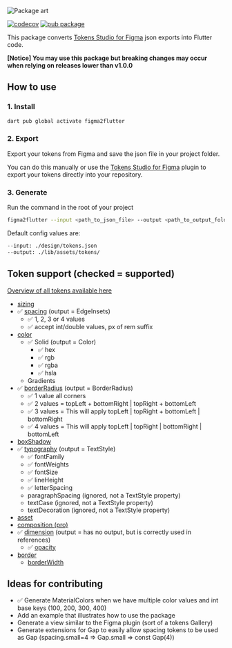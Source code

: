 ![Package art](https://github.com/mark-nicepants/figma2flutter/raw/main/doc/header.png)

[![codecov](https://codecov.io/gh/mark-nicepants/figma2flutter/branch/main/graph/badge.svg?token=CEO88366WO)](https://codecov.io/gh/mark-nicepants/figma2flutter)
[![pub package](https://img.shields.io/pub/v/figma2flutter.svg)](https://pub.dev/packages/figma2flutter)

This package converts [Tokens Studio for Figma](https://docs.tokens.studio/) json exports into Flutter code.

**[Notice] You may use this package but breaking changes may occur when relying on releases lower than v1.0.0**

## How to use

### 1. Install

```bash
dart pub global activate figma2flutter
```

### 2. Export 

Export your tokens from Figma and save the json file in your project folder.

You can do this manually or use the [Tokens Studio for Figma](https://docs.tokens.studio/) plugin to export your tokens directly into your repository.

### 3. Generate
Run the command in the root of your project
```bash
figma2flutter --input <path_to_json_file> --output <path_to_output_folder>
```

Default config values are:
  
```bash
--input: ./design/tokens.json
--output: ./lib/assets/tokens/
```

## Token support (checked = supported)

[Overview of all tokens available here](https://docs.tokens.studio/available-tokens/available-tokens)

- [sizing](https://docs.tokens.studio/available-tokens/sizing-tokens)
- ✅ [spacing](https://docs.tokens.studio/available-tokens/spacing-tokens) (output = EdgeInsets)
  - ✅ 1, 2, 3 or 4 values
  - ✅ accept int/double values, px of rem suffix
- [color](https://docs.tokens.studio/available-tokens/color-tokens)
  - ✅ Solid (output = Color)
    - ✅ hex
    - ✅ rgb 
    - ✅ rgba
    - ✅ hsla
  - Gradients
- ✅ [borderRadius](https://docs.tokens.studio/available-tokens/border-radius-tokens) (output = BorderRadius)
  - ✅ 1 value all corners
  - ✅ 2 values = topLeft + bottomRight | topRight + bottomLeft
  - ✅ 3 values = This will apply topLeft | topRight + bottomLeft | bottomRight
  - ✅ 4 values = This will apply topLeft | topRight | bottomRight | bottomLeft
- [boxShadow](https://docs.tokens.studio/available-tokens/shadow-tokens)
- ✅ [typography](https://docs.tokens.studio/available-tokens/typography-tokens) (output = TextStyle)
  - ✅ fontFamily
  - ✅ fontWeights
  - ✅ fontSize
  - ✅ lineHeight
  - ✅ letterSpacing
  - paragraphSpacing (ignored, not a TextStyle property)
  - textCase (ignored, not a TextStyle property)
  - textDecoration (ignored, not a TextStyle property)
- [asset](https://docs.tokens.studio/available-tokens/asset-tokens)
- [composition (pro)](https://docs.tokens.studio/available-tokens/composition-tokens)
- ✅ [dimension](https://docs.tokens.studio/available-tokens/dimension-tokens) (output = has no output, but is correctly used in references)
  - ✅ [opacity](https://docs.tokens.studio/available-tokens/opacity-tokens)
- [border](https://docs.tokens.studio/available-tokens/border-tokens)
  - [borderWidth](https://docs.tokens.studio/available-tokens/border-width-tokens)

## Ideas for contributing

- ✅ Generate MaterialColors when we have multiple color values and int base keys (100, 200, 300, 400)
- Add an example that illustrates how to use the package
- Generate a view similar to the Figma plugin (sort of a tokens Gallery)
- Generate extensions for Gap to easily allow spacing tokens to be used as Gap (spacing.small=4 => Gap.small => const Gap(4))